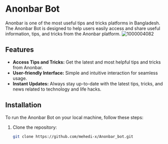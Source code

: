 # Anonbar Bot

Anonbar is one of the most useful tips and tricks platforms in Bangladesh. The Anonbar Bot is designed to help users easily access and share useful information, tips, and tricks from the Anonbar platform.
![1000004082](https://github.com/user-attachments/assets/6c942479-126f-42ea-8928-0dcf8d9d681e)


## Features

- **Access Tips and Tricks:** Get the latest and most helpful tips and tricks from Anonbar.
- **User-friendly Interface:** Simple and intuitive interaction for seamless usage.
- **Instant Updates:** Always stay up-to-date with the latest tips, tricks, and news related to technology and life hacks.

## Installation

To run the Anonbar Bot on your local machine, follow these steps:

1. Clone the repository:
   ```bash
   git clone https://github.com/mehedi-x/Anonbar_bot.git

